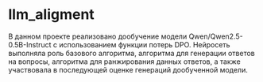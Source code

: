 # llm_aligment

В данном проекте реализовано дообучение модели Qwen/Qwen2.5-0.5B-Instruct с использованием функции потерь DPO. Нейросеть выполняла роль базового алгоритма, алгоритма для генерации ответов на вопросы, алгоритма для ранжирования данных ответов, а также участвовала в последующей оценке генераций дообученной модели.
